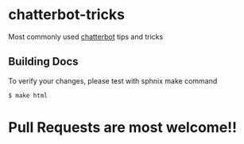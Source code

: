 chatterbot-tricks
=================

Most commonly used [chatterbot](https://github.com/gunthercox/ChatterBot) tips and tricks

Building Docs
-------------
To verify your changes, please test with sphnix make command

``` Bash
$ make html
```

Pull Requests are most welcome!!
================================
